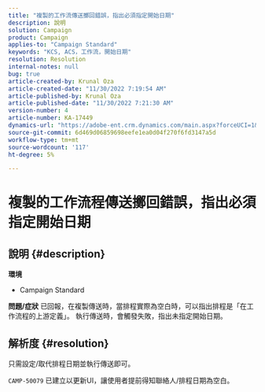 ```yaml
---
title: "複製的工作流傳送擲回錯誤，指出必須指定開始日期"
description: 說明
solution: Campaign
product: Campaign
applies-to: "Campaign Standard"
keywords: "KCS, ACS，工作流，開始日期"
resolution: Resolution
internal-notes: null
bug: true
article-created-by: Krunal Oza
article-created-date: "11/30/2022 7:19:54 AM"
article-published-by: Krunal Oza
article-published-date: "11/30/2022 7:21:30 AM"
version-number: 4
article-number: KA-17449
dynamics-url: "https://adobe-ent.crm.dynamics.com/main.aspx?forceUCI=1&pagetype=entityrecord&etn=knowledgearticle&id=5eea425e-7f70-ed11-9561-6045bd006a22"
source-git-commit: 6d469d06859698eefe1ea0d04f270f6fd3147a5d
workflow-type: tm+mt
source-wordcount: '117'
ht-degree: 5%

---
```


# 複製的工作流程傳送擲回錯誤，指出必須指定開始日期

## 說明 {#description}

<b>環境</b>
- Campaign Standard



<b>問題/症狀</b>
已回報，在複製傳送時，當排程實際為空白時，可以指出排程是「在工作流程的上游定義」。 執行傳送時，會觸發失敗，指出未指定開始日期。


## 解析度 {#resolution}


只需設定/取代排程日期並執行傳送即可。

`CAMP-50079` 已建立以更新UI，讓使用者提前得知聯絡人/排程日期為空白。

